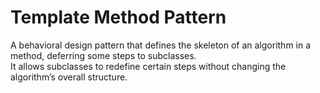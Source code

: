 # Template Method Pattern

A behavioral design pattern that defines the skeleton of an algorithm in a method, deferring some steps to subclasses.  
It allows subclasses to redefine certain steps without changing the algorithm’s overall structure.